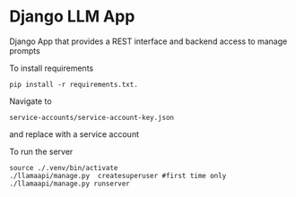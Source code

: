 # Django LLM App

Django App that provides a REST interface and backend access to manage prompts

To install requirements

```
pip install -r requirements.txt.
```

Navigate to

```
service-accounts/service-account-key.json
```

and replace with a service account

To run the server

```
source ./.venv/bin/activate
./llamaapi/manage.py  createsuperuser #first time only
./llamaapi/manage.py runserver
```
